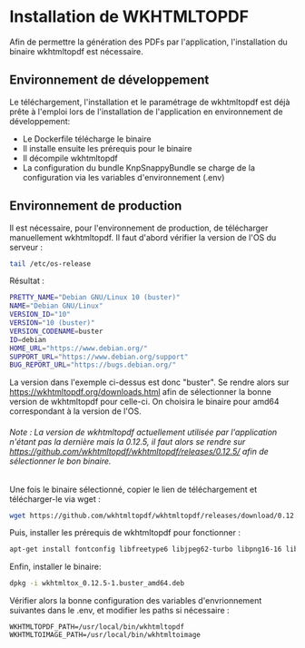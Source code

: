 Installation de WKHTMLTOPDF
============================
Afin de permettre la génération des PDFs par l'application, l'installation du binaire wkhtmltopdf 
est nécessaire.

## Environnement de développement

Le téléchargement, l'installation et le paramétrage de wkhtmltopdf est déjà prête à l'emploi lors
de l'installation de l'application en environnement de développement:
- Le Dockerfile télécharge le binaire
- Il installe ensuite les prérequis pour le binaire
- Il décompile wkhtmltopdf
- La configuration du bundle KnpSnappyBundle se charge de la configuration via les variables d'environnement (.env)

## Environnement de production
Il est nécessaire, pour l'environnement de production, de télécharger manuellement wkhtmltopdf.
Il faut d'abord vérifier la version de l'OS du serveur :
```bash
tail /etc/os-release
```
Résultat :
```bash
PRETTY_NAME="Debian GNU/Linux 10 (buster)"
NAME="Debian GNU/Linux"
VERSION_ID="10"
VERSION="10 (buster)"
VERSION_CODENAME=buster
ID=debian
HOME_URL="https://www.debian.org/"
SUPPORT_URL="https://www.debian.org/support"
BUG_REPORT_URL="https://bugs.debian.org/"
```
La version dans l'exemple ci-dessus est donc "buster".
Se rendre alors sur https://wkhtmltopdf.org/downloads.html afin de sélectionner la bonne version de wkhtmltopdf pour celle-ci.
On choisira le binaire pour amd64 correspondant à la version de l'OS.
###### Note : La version de wkhtmltopdf actuellement utilisée par l'application n'étant pas la dernière mais la 0.12.5, il faut alors se rendre sur https://github.com/wkhtmltopdf/wkhtmltopdf/releases/0.12.5/ afin de sélectionner le bon binaire.


Une fois le binaire sélectionné, copier le lien de téléchargement et télécharger-le via wget :
```bash
wget https://github.com/wkhtmltopdf/wkhtmltopdf/releases/download/0.12.5/wkhtmltox_0.12.5-1.buster_amd64.deb
```

Puis, installer les prérequis de wkhtmltopdf pour fonctionner :
```bash
apt-get install fontconfig libfreetype6 libjpeg62-turbo libpng16-16 libxrender1 xfonts-75dpi xfonts-base
```

Enfin, installer le binaire:
```bash
dpkg -i wkhtmltox_0.12.5-1.buster_amd64.deb
```

Vérifier alors la bonne configuration des variables d'envrionnement suivantes dans le .env, et
 modifier les paths si nécessaire :
```
WKHTMLTOPDF_PATH=/usr/local/bin/wkhtmltopdf
WKHTMLTOIMAGE_PATH=/usr/local/bin/wkhtmltoimage
```
